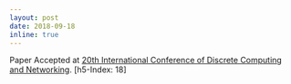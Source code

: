 ```yaml
---
layout: post
date: 2018-09-18 
inline: true
---
```


Paper Accepted at [20th International Conference of Discrete Computing and Networking](https://events.csa.iisc.ac.in/icdcn2019/index.htm). [h5-Index: 18]